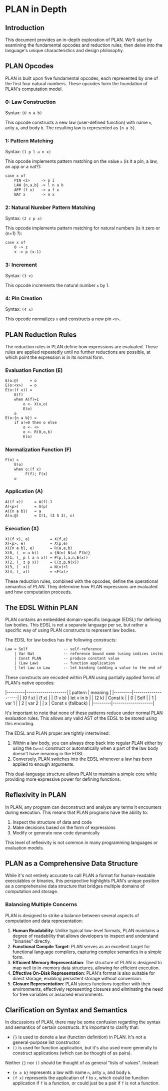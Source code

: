 # PLAN in Depth

## Introduction

This document provides an in-depth exploration of PLAN. We'll start by examining the fundamental opcodes and reduction rules, then delve into the language's unique characteristics and design philosophy.

## PLAN Opcodes

PLAN is built upon five fundamental opcodes, each represented by one of the first four natural numbers. These opcodes form the foundation of PLAN's computation model.

### 0: Law Construction

Syntax: `(0 n a b)`

This opcode constructs a new law (user-defined function) with name `n`, arity `a`, and body `b`. The resulting law is represented as `{n a b}`.

### 1: Pattern Matching

Syntax: `(1 p l a n x)`

This opcode implements pattern matching on the value `x` (is it a pin, a law, an app or a nat?):

```txt
case x of
    PIN <i>     -> p i
    LAW {n,a,b} -> l n a b
    APP (f x)   -> a f x
    NAT x       -> n x
```

### 2: Natural Number Pattern Matching

Syntax: `(2 z p x)`

This opcode implements pattern matching for natural numbers (is it zero or (n+1) ?):

```txt
case x of
    0 -> z
    x -> p (x-1)
```

### 3: Increment

Syntax: `(3 x)`

This opcode increments the natural number `x` by 1.

### 4: Pin Creation

Syntax: `(4 x)`

This opcode normalizes `x` and constructs a new pin `<x>`.

## PLAN Reduction Rules

The reduction rules in PLAN define how expressions are evaluated. These rules are applied repeatedly until no further reductions are possible, at which point the expression is in its normal form.

### Evaluation Function (E)

```txt
E(o:@)     = o
E(o:<x>)   = o
E(o:(f x)) =
    E(f)
    when A(f)=1
        o <- X(o,o)
        E(o)
    o
E(o:{n a b}) =
    if a!=0 then o else
        o <- <>
        o <- R(0,o,b)
        E(o)
```

### Normalization Function (F)

```txt
F(o) =
    E(o)
    when o:(f x)
         F(f); F(x)
    o
```

### Application (A)

```txt
A((f x))     = A(f)-1
A(<p>)       = A(p)
A({n a b})   = a
A(n:@)       = I(1, (3 5 3), n)
```

### Execution (X)

```txt
X((f x), e)         = X(f,e)
X(<p>, e)           = X(p,e)
X({n a b}, e)       = R(a,e,b)
X(0, (_ n a b))     = {N(n) N(a) F(b)}
X(1, (_ p l a n x)) = P(p,l,a,n,E(x))
X(2, (_ z p x))     = C(z,p,N(x))
X(3, (_ x))         = N(x)+1
X(4, (_ x))         = <F(x)>
```

These reduction rules, combined with the opcodes, define the operational semantics of PLAN. They determine how PLAN expressions are evaluated and how computation proceeds.

## The EDSL Within PLAN

PLAN contains an embedded domain-specific language (EDSL) for defining law bodies. This EDSL is not a separate language per se, but rather a specific way of using PLAN constructs to represent law bodies.

The EDSL for law bodies has the following constructs:

```txt
Law = Self                -- self-reference
    | Var Nat             -- reference bound name (using indices instead of names)
    | Const PLAN          -- produce constant value
    | (Law Law)           -- function application
    | let Law in Law      -- let binding (adding a value to the end of the environment. may self-reference)
```

These constructs are encoded within PLAN using partially applied forms of PLAN's native opcodes:

|---------|--------------------|
| pattern | meaning            |
|---------|--------------------|
| (0 f x) | (f x)              |
| (1 v b) | let v in b         |
| (2 k)   | Const k            |
| 0       | Self               |
| 1       | var 1              |
| 2       | var 2              |
| x       | Const x (fallback) |
|---------|--------------------|

It's important to note that none of these patterns reduce under normal PLAN evaluation rules. This allows any valid AST of the EDSL to be stored using this encoding.

The EDSL and PLAN proper are tightly intertwined:

1. Within a law body, you can always drop back into regular PLAN either by using the `Const` construct or automatically when a part of the law body doesn't have meaning in the EDSL.
2. Conversely, PLAN switches into the EDSL whenever a law has been applied to enough arguments.

This dual-language structure allows PLAN to maintain a simple core while providing more expressive power for defining functions.

## Reflexivity in PLAN

In PLAN, any program can deconstruct and analyze any terms it encounters during execution. This means that PLAN programs have the ability to:

1. Inspect the structure of data and code
2. Make decisions based on the form of expressions
3. Modify or generate new code dynamically

This level of reflexivity is not common in many programming languages or evaluation models.

## PLAN as a Comprehensive Data Structure

While it's not entirely accurate to call PLAN a format for human-readable executables or binaries, this perspective highlights PLAN's unique position as a comprehensive data structure that bridges multiple domains of computation and storage.

### Balancing Multiple Concerns

PLAN is designed to strike a balance between several aspects of computation and data representation:

1. **Human Readability**: Unlike typical low-level formats, PLAN maintains a degree of readability that allows developers to inspect and understand "binaries" directly.
2. **Functional Compile Target**: PLAN serves as an excellent target for functional language compilers, capturing complex semantics in a simple form.
3. **Efficient Memory Representation**: The structure of PLAN is designed to map well to in-memory data structures, allowing for efficient execution.
4. **Effective On-Disk Representation**: PLAN's format is also suitable for direct storage, enabling persistent storage without conversion.
5. **Closure Representation**: PLAN stores functions together with their environments, effectively representing closures and eliminating the need for free variables or assumed environments.

## Clarification on Syntax and Semantics

In discussions of PLAN, there may be some confusion regarding the syntax and semantics of certain constructs. It's important to clarify that:

- `{}` is used to denote a law (function definition) in PLAN. It's not a general-purpose list constructor.
- `()` is used for function application, but it's also used more generally to construct applications (which can be thought of as pairs).

Neither `{}` nor `()` should be thought of as general "lists of values". Instead:

- `{n a b}` represents a law with name `n`, arity `a`, and body `b`.
- `(f x)` represents the application of `f` to `x`, which could be function application if `f` is a function, or could just be a pair if `f` is not a function.
